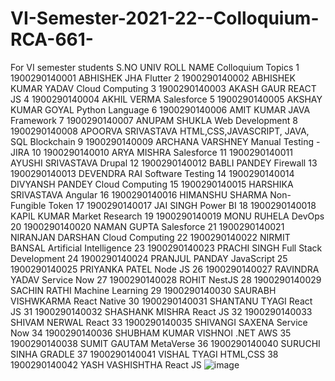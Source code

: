 # VI-Semester-2021-22--Colloquium-RCA-661-
For VI semester students
S.NO	UNIV ROLL	NAME	Colloquium Topics
1	1900290140001	ABHISHEK JHA	Flutter
2	1900290140002	ABHISHEK KUMAR YADAV	Cloud Computing
3	1900290140003	AKASH GAUR	REACT JS
4	1900290140004	AKHIL VERMA	Salesforce
5	1900290140005	AKSHAY KUMAR GOYAL	Python Language
6	1900290140006	AMIT KUMAR	JAVA Framework 
7	1900290140007	ANUPAM SHUKLA	Web Development
8	1900290140008	APOORVA SRIVASTAVA	HTML,CSS,JAVASCRIPT, JAVA, SQL    Blockchain
9	1900290140009	ARCHANA VARSHNEY	Manual Testing - JIRA
10	1900290140010	ARYA MISHRA	Salesforce
11	1900290140011	AYUSHI SRIVASTAVA	Drupal
12	1900290140012	BABLI PANDEY	Firewall
13	1900290140013	DEVENDRA RAI	Software Testing
14	1900290140014	DIVYANSH PANDEY	Cloud Computing
15	1900290140015	HARSHIKA SRIVASTAVA	Angular
16	1900290140016	HIMANSHU SHARMA	Non-Fungible Token
17	1900290140017	JAI SINGH	Power BI
18	1900290140018	KAPIL KUMAR	Market Research
19	1900290140019	MONU RUHELA	DevOps
20	1900290140020	NAMAN GUPTA	Salesforce
21	1900290140021	NIRANJAN DARSHAN	Cloud Computing
22	1900290140022	NIRMIT BANSAL	Artificial Intelligence
23	1900290140023	PRACHI SINGH	Full Stack Development
24	1900290140024	PRANJUL PANDAY	JavaScript
25	1900290140025	PRIYANKA PATEL	Node JS
26	1900290140027	RAVINDRA YADAV	Service Now
27	1900290140028	ROHIT	NestJS
28	1900290140029	SACHIN RATHI	Machine Learning
29	1900290140030	SAURABH VISHWKARMA	React Native
30	1900290140031	SHANTANU TYAGI	React JS
31	1900290140032	SHASHANK MISHRA	React JS
32	1900290140033	SHIVAM NERWAL	React
33	1900290140035	SHIVANGI SAXENA	Service Now
34	1900290140036	SHUBHAM KUMAR VISHNOI	.NET AWS
35	1900290140038	SUMIT GAUTAM	MetaVerse
36	1900290140040	SURUCHI SINHA	GRADLE
37	1900290140041	VISHAL TYAGI	HTML,CSS
38	1900290140042	YASH VASHISHTHA	React JS
![image](https://user-images.githubusercontent.com/88367727/171790624-29edd51c-3a37-4dc8-94cb-cc1b446a4580.png)
